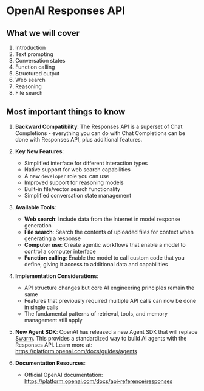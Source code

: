 # OpenAI Responses API

## What we will cover

1. Introduction
2. Text prompting
3. Conversation states
4. Function calling
5. Structured output
6. Web search
7. Reasoning
8. File search

## Most important things to know

1. **Backward Compatibility**: The Responses API is a superset of Chat Completions - everything you can do with Chat Completions can be done with Responses API, plus additional features.



2. **Key New Features**:
   - Simplified interface for different interaction types
   - Native support for web search capabilities
   - A new `developer` role you can use
   - Improved support for reasoning models
   - Built-in file/vector search functionality
   - Simplified conversation state management

3. **Available Tools**:
   - **Web search**: Include data from the Internet in model response generation
   - **File search**: Search the contents of uploaded files for context when generating a response
   - **Computer use**: Create agentic workflows that enable a model to control a computer interface
   - **Function calling**: Enable the model to call custom code that you define, giving it access to additional data and capabilities


4. **Implementation Considerations**:
   - API structure changes but core AI engineering principles remain the same
   - Features that previously required multiple API calls can now be done in single calls
   - The fundamental patterns of retrieval, tools, and memory management still apply

5. **New Agent SDK**: OpenAI has released a new Agent SDK that will replace [Swarm](https://github.com/openai/swarm/tree/main). This provides a standardized way to build AI agents with the Responses API. Learn more at: https://platform.openai.com/docs/guides/agents

6. **Documentation Resources**:
   - Official OpenAI documentation: https://platform.openai.com/docs/api-reference/responses
